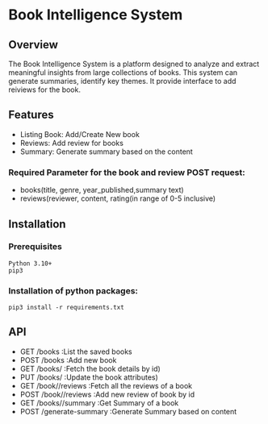 # Book Intelligence System

## Overview
The Book Intelligence System is a platform designed to analyze and extract meaningful insights from large collections of books. This system can generate summaries, identify key themes. It provide interface to add reiviews for the book.

## Features
* Listing Book: Add/Create New book
* Reviews: Add review for books
* Summary: Generate summary based on the content

### Required Parameter for the book and review POST request:
* books(title, genre, year_published,summary text)
* reviews(reviewer, content, rating(in range of 0-5 inclusive)

## Installation
  ### Prerequisites
    Python 3.10+
    pip3

  ### Installation of python packages:
    pip3 install -r requirements.txt

## API
* GET /books               :List the saved books
* POST /books              :Add new book
* GET /books/<id>          :Fetch the book details by id)
* PUT /books/<id>          :Update the book attributes)
* GET /book/<id>/reviews   :Fetch all the reviews of a book
* POST /book/<id>/reviews  :Add new review of book by id
* GET /books/<id>/summary  :Get Summary of a book
* POST /generate-summary     :Generate Summary based on content
